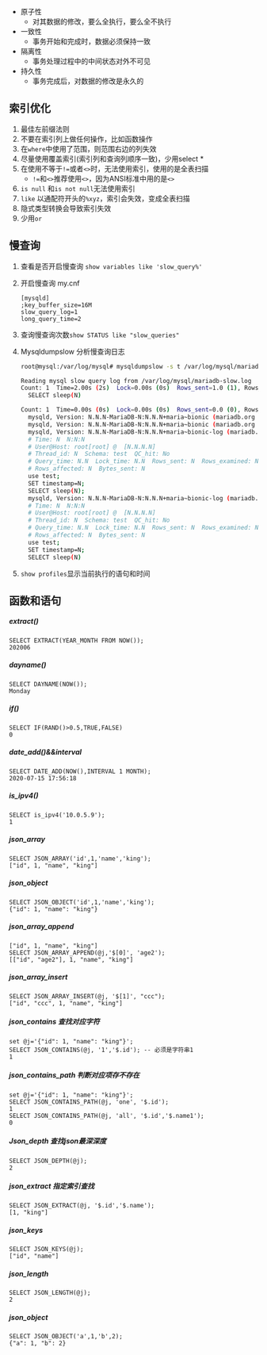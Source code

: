 

- 原子性
  - 对其数据的修改，要么全执行，要么全不执行
- 一致性
  - 事务开始和完成时，数据必须保持一致
- 隔离性
  - 事务处理过程中的中间状态对外不可见
- 持久性
  - 事务完成后，对数据的修改是永久的

## 索引优化

1. 最佳左前缀法则
2. 不要在索引列上做任何操作，比如函数操作
3. 在`where`中使用了范围，则范围右边的列失效
4. 尽量使用覆盖索引(索引列和查询列顺序一致)，少用select *
5. 在使用不等于`!=`或者`<>`时，无法使用索引，使用的是全表扫描
   - `!=`和`<>`推荐使用`<>`，因为ANSI标准中用的是`<>` 
6. `is null` 和`is not null`无法使用索引
7. `like` 以通配符开头的`%xyz`，索引会失效，变成全表扫描
8. 隐式类型转换会导致索引失效
9. 少用`or`

## 慢查询

1. 查看是否开启慢查询 `show variables like 'slow_query%'`

2. 开启慢查询 my.cnf

   ```mysql
   [mysqld]
   ;key_buffer_size=16M
   slow_query_log=1 
   long_query_time=2
   ```

3. 查询慢查询次数`show STATUS like "slow_queries"`

4. Mysqldumpslow 分析慢查询日志

   ```bash
   root@mysql:/var/log/mysql# mysqldumpslow -s t /var/log/mysql/mariadb-slow.log
   
   Reading mysql slow query log from /var/log/mysql/mariadb-slow.log
   Count: 1  Time=2.00s (2s)  Lock=0.00s (0s)  Rows_sent=1.0 (1), Rows_examined=0.0 (0), Rows_affected=0.0 (0), root[root]@[172.16.238.1]
     SELECT sleep(N)
   
   Count: 1  Time=0.00s (0s)  Lock=0.00s (0s)  Rows_sent=0.0 (0), Rows_examined=0.0 (0), Rows_affected=0.0 (0), 0users@0hosts
     mysqld, Version: N.N.N-MariaDB-N:N.N.N+maria~bionic (mariadb.org binary distribution). started with:
     mysqld, Version: N.N.N-MariaDB-N:N.N.N+maria~bionic (mariadb.org binary distribution). started with:
     mysqld, Version: N.N.N-MariaDB-N:N.N.N+maria~bionic-log (mariadb.org binary distribution). started with:
     # Time: N  N:N:N
     # User@Host: root[root] @  [N.N.N.N]
     # Thread_id: N  Schema: test  QC_hit: No
     # Query_time: N.N  Lock_time: N.N  Rows_sent: N  Rows_examined: N
     # Rows_affected: N  Bytes_sent: N
     use test;
     SET timestamp=N;
     SELECT sleep(N);
     mysqld, Version: N.N.N-MariaDB-N:N.N.N+maria~bionic-log (mariadb.org binary distribution). started with:
     # Time: N  N:N:N
     # User@Host: root[root] @  [N.N.N.N]
     # Thread_id: N  Schema: test  QC_hit: No
     # Query_time: N.N  Lock_time: N.N  Rows_sent: N  Rows_examined: N
     # Rows_affected: N  Bytes_sent: N
     use test;
     SET timestamp=N;
     SELECT sleep(N)
   
   ```

5. `show profiles`显示当前执行的语句和时间

## 函数和语句

##### extract() 

```mysql
SELECT EXTRACT(YEAR_MONTH FROM NOW());
202006
```

##### dayname()

```mysql
SELECT DAYNAME(NOW());
Monday
```

##### if()

```mysql
SELECT IF(RAND()>0.5,TRUE,FALSE)
0
```

##### date_add()&&interval

```mysql
SELECT DATE_ADD(NOW(),INTERVAL 1 MONTH);
2020-07-15 17:56:18
```

##### is_ipv4()

```mysql
SELECT is_ipv4('10.0.5.9');
1
```

##### json_array

```mysql
SELECT JSON_ARRAY('id',1,'name','king');
["id", 1, "name", "king"]
```

##### json_object

```mysql
SELECT JSON_OBJECT('id',1,'name','king');
{"id": 1, "name": "king"}
```

##### json_array_append

```mysql
["id", 1, "name", "king"]
SELECT JSON_ARRAY_APPEND(@j,'$[0]', 'age2');
[["id", "age2"], 1, "name", "king"]
```

##### json_array_insert

```mysql
SELECT JSON_ARRAY_INSERT(@j, '$[1]', "ccc");
["id", "ccc", 1, "name", "king"]
```

##### json_contains 查找对应字符

```mysql
set @j='{"id": 1, "name": "king"}';
SELECT JSON_CONTAINS(@j, '1','$.id'); -- 必须是字符串1
1
```

##### json_contains_path 判断对应项存不存在

```mysql
set @j='{"id": 1, "name": "king"}';
SELECT JSON_CONTAINS_PATH(@j, 'one', '$.id');
1
SELECT JSON_CONTAINS_PATH(@j, 'all', '$.id','$.name1');
0
```

##### Json_depth 查找json最深深度

```mysql
SELECT JSON_DEPTH(@j);
2
```

##### json_extract 指定索引查找

```mysql
SELECT JSON_EXTRACT(@j, '$.id','$.name');
[1, "king"]
```

##### json_keys

```mysql
SELECT JSON_KEYS(@j);
["id", "name"]
```

##### json_length

```mysql
SELECT JSON_LENGTH(@j);
2
```

##### json_object

```mysql
SELECT JSON_OBJECT('a',1,'b',2);
{"a": 1, "b": 2}
```



